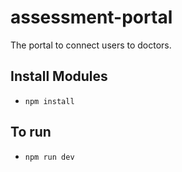 # assessment-portal

The portal to connect users to doctors.

## Install Modules

* ```npm install ```

## To run

* ```npm run dev```
